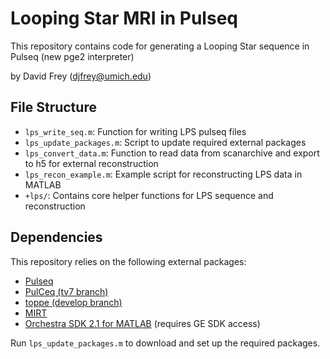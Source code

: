 # Looping Star MRI in Pulseq
This repository contains code for generating a Looping Star sequence in Pulseq (new pge2 interpreter)

by David Frey (djfrey@umich.edu)

## File Structure
- `lps_write_seq.m`: Function for writing LPS pulseq files
- `lps_update_packages.m`: Script to update required external packages
- `lps_convert_data.m`: Function to read data from scanarchive and export to h5 for external reconstruction
- `lps_recon_example.m`: Example script for reconstructing LPS data in MATLAB
- `+lps/`: Contains core helper functions for LPS sequence and reconstruction

## Dependencies
This repository relies on the following external packages:
- [Pulseq](https://github.com/pulseq/pulseq)
- [PulCeq (tv7 branch)](https://github.com/HarmonizedMRI/PulCeq/tree/tv7)
- [toppe (develop branch)](https://github.com/toppeMRI/toppe/tree/develop)
- [MIRT](https://github.com/JeffFessler/MIRT)
- [Orchestra SDK 2.1 for MATLAB](https://weconnect.gehealthcare.com/s/feed/0D53a00008pQ1Q8CAK) (requires GE SDK access)

Run `lps_update_packages.m` to download and set up the required packages.
